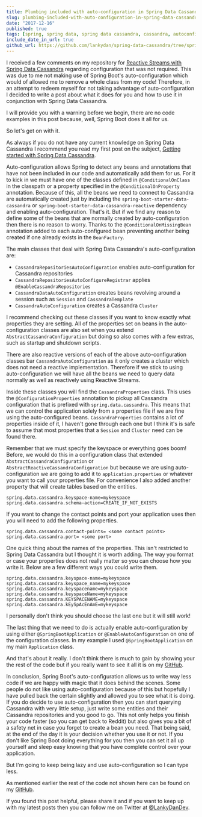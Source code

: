 ```yaml
---
title: Plumbing included with auto-configuration in Spring Data Cassandra
slug: plumbing-included-with-auto-configuration-in-spring-data-cassandra
date: "2017-12-16"
published: true
tags: [spring, spring data, spring data cassandra, cassandra, autoconfiguration, spring boot, java]
include_date_in_url: true
github_url: https://github.com/lankydan/spring-data-cassandra/tree/spring-data-cassandra-autoconfiguration
---
```


I received a few comments on my repository for [Reactive Streams with Spring Data Cassandra](https://lankydan.dev/2017/12/11/reactive-streams-with-spring-data-cassandra/) regarding configuration that was not required. This was due to me not making use of Spring Boot's auto-configuration which would of allowed me to remove a whole class from my code! Therefore, in an attempt to redeem myself for not taking advantage of auto-configuration I decided to write a post about what it does for you and how to use it in conjunction with Spring Data Cassandra.

I will provide you with a warning before we begin, there are no code examples in this post because, well, Spring Boot does it all for us.

So let's get on with it.

As always if you do not have any current knowledge on Spring Data Cassandra I recommend you read my first post on the subject, [Getting started with Spring Data Cassandra](https://lankydan.dev/2017/10/12/getting-started-with-spring-data-cassandra/).

Auto-configuration allows Spring to detect any beans and annotations that have not been included in our code and automatically add them for us. For it to kick in we must have one of the classes defined in `@ConditionalOnClass` in the classpath or a property specified in the `@ConditionalOnProperty` annotation. Because of this, all the beans we need to connect to Cassandra are automatically created just by including the `spring-boot-starter-data-cassandra` or `spring-boot-starter-data-cassandra-reactive` dependency and enabling auto-configuration. That's it. But if we find any reason to define some of the beans that are normally created by auto-configuration then there is no reason to worry. Thanks to the `@ConditionalOnMissingBean` annotation added to each auto-configured bean preventing another being created if one already exists in the `BeanFactory`.

The main classes that deal with Spring Data Cassandra's auto-configuration are:

- `CassandraRepositoriesAutoConfiguration`&nbsp;enables auto-configuration for Cassandra repositories
- `CassandraRepositoriesAutoConfigureRegistrar` applies `@EnableCassandraRepositories`
- `CassandraDataAutoConfiguration`&nbsp;creates beans revolving around a session such as `Session` and `CassandraTemplate`
- `CassandraAutoConfiguration` creates a Cassandra `Cluster`

I recommend checking out these classes if you want to know exactly what properties they are setting. All of the properties set on beans in the auto-configuration classes are also set when you extend `AbstractCassandraConfiguration` but doing so also comes with a few extras, such as startup and shutdown scripts.

There are also reactive versions of each of the above auto-configuration classes bar `CassandraAutoConfiguration` as it only creates a cluster which does not need a reactive implementation. Therefore if we stick to using auto-configuration we will have all the beans we need to query data normally as well as reactively using Reactive Streams.

Inside these classes you will find the `CassandraProperties` class. This uses the `@ConfigurationProperties` annotation to pickup all Cassandra configuration that is prefixed with `spring.data.cassandra`. This means that we can control the application solely from a properties file if we are fine using the auto-configured beans. `CassandraProperties` contains a lot of properties inside of it, I haven't gone through each one but I think it's is safe to assume that most properties that a `Session` and `Cluster` need can be found there.

Remember that we must specify the keyspace or everything goes boom! Before, we would do this in a configuration class that extended `AbstractCassandraConfiguration` or `AbstractReactiveCassandraConfiguration` but because we are using auto-configuration we are going to add it to `application.properties` or whatever you want to call your properties file. For convenience I also added another property that will create tables based on the entities.

```properties
spring.data.cassandra.keyspace-name=mykeyspace
spring.data.cassandra.schema-action=CREATE_IF_NOT_EXISTS
```

If you want to change the contact points and port your application uses then you will need to add the following properties.

```properties
spring.data.cassandra.contact-points= <some contact points>
spring.data.cassandra.port= <some port>
```

One quick thing about the names of the properties. This isn't restricted to Spring Data Cassandra but I thought it is worth adding. The way you format or case your properties does not really matter so you can choose how you write it. Below are a few different ways you could write them.

```properties
spring.data.cassandra.keyspace-name=mykeyspace
spring.data.cassandra.keyspace_name=mykeyspace
spring.data.cassandra.keyspacename=mykeyspace
spring.data.cassandra.keyspaceName=mykeyspace
spring.data.cassandra.KEYSPACENAME=mykeyspace
spring.data.cassandra.kEySpAcEnAmE=mykeyspace
```

I personally don't think you should choose the last one but it will still work!

The last thing that we need to do is actually enable auto-configuration by using either `@SpringBootApplication` or `@EnableAutoConfiguration` on one of the configuration classes. In my example I used `@SpringBootApplication` on my main `Application` class.

And that's about it really. I don't think there is much to gain by showing your the rest of the code but if you really want to see it all it is on my [GitHub](https://github.com/lankydan/spring-data-cassandra/tree/spring-data-cassandra-autoconfiguration).

In conclusion, Spring Boot's auto-configuration allows us to write way less code if we are happy with magic that it does behind the scenes. Some people do not like using auto-configuration because of this but hopefully I have pulled back the certain slightly and allowed you to see what it is doing. If you do decide to use auto-configuration then you can start querying Cassandra with very little setup, just write some entities and their Cassandra repositories and you good to go. This not only helps you finish your code faster (so you can get back to Reddit) but also gives you a bit of a safety net in case you forget to create a bean you need. That being said, at the end of the day it is your decision whether you use it or not. If you don't like Spring Boot doing everything for you then you can set it all up yourself and sleep easy knowing that you have complete control over your application.

But I'm going to keep being lazy and use auto-configuration so I can type less.

As mentioned earlier the rest of the code not shown here can be found on my [GitHub](https://github.com/lankydan/spring-data-cassandra/tree/spring-data-cassandra-autoconfiguration).

If you found this post helpful, please share it and if you want to keep up with my latest posts then you can follow me on Twitter at [@LankyDanDev](https://twitter.com/LankyDanDev).
